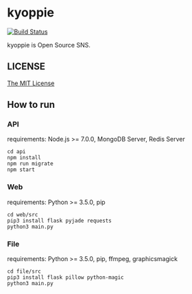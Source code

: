 # kyoppie

[![Build Status](https://travis-ci.org/kyoppie/kyoppie.svg?branch=master)](https://travis-ci.org/kyoppie/kyoppie)

kyoppie is Open Source SNS.

## LICENSE
[The MIT License](LICENSE)

## How to run

### API

requirements: Node.js >= 7.0.0, MongoDB Server, Redis Server

```
cd api
npm install
npm run migrate
npm start
```

### Web

requirements: Python >= 3.5.0, pip

```
cd web/src
pip3 install flask pyjade requests
python3 main.py
```

### File

requirements: Python >= 3.5.0, pip, ffmpeg, graphicsmagick

```
cd file/src
pip3 install flask pillow python-magic
python3 main.py
```
